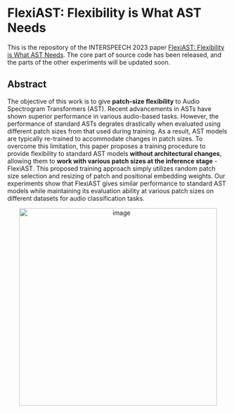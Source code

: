 # FlexiAST: Flexibility is What AST Needs
This is the repository of the INTERSPEECH 2023 paper [FlexiAST: Flexibility is What AST Needs](https://arxiv.org/abs/2307.09286).
The core part of source code has been released, and the parts of the other experiments will be updated soon.

## Abstract
The objective of this work is to give **patch-size flexibility** to Audio Spectrogram Transformers (AST). Recent advancements in ASTs have shown superior performance in various audio-based tasks. However, the performance of standard ASTs degrates drastically when evaluated using different patch sizes from that used during training. As a result, AST models are typically re-trained to accommodate changes in patch sizes. To overcome this limitation, this paper proposes a training procedure to provide flexibility to standard AST models **without architectural changes**, allowing them to **work with various patch sizes at the inference stage** - FlexiAST. This proposed training approach simply utilizes random patch size selection and resizing of patch and positional embedding weights. Our experiments show that FlexiAST gives similar performance to standard AST models while maintaining its evaluation ability at various patch sizes on different datasets for audio classification tasks.





<div align=center>
<img width="450" alt="image" src="https://github.com/JiuFengSC/FlexiAST_INTERSPEECH23/assets/80580308/cb2373b5-e47b-40f9-a99a-c005bc7adebb">
</div>
